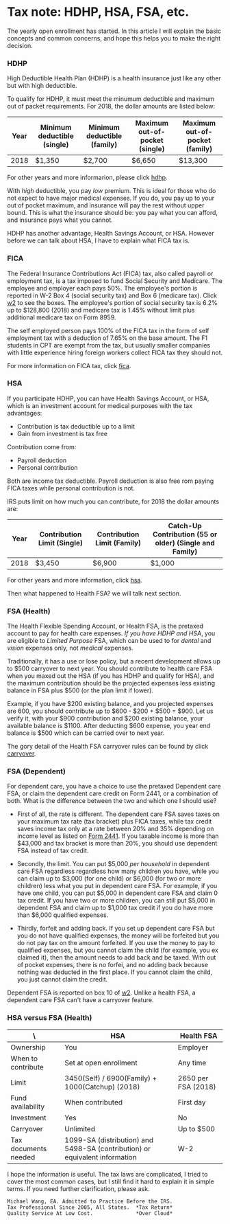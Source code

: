 # Tax note: HDHP, HSA, FSA, etc.

The yearly open enrollment has started. In this article I will explain
the basic concepts and common concerns, and hope this helps you to make
the right decision.

### HDHP

High Deductible Health Plan (HDHP) is a health insurance just like any
other but with high deductible.

To qualify for HDHP, it must meet the minumum deductible and maximum
out of packet requirements. For 2018, the dollar amounts are listed below:

| Year | Minimum deductible (single) | Minimum deductible (family)	| Maximum out-of-pocket (single) | Maximum out-of-pocket (family) |
| --- | --- | --- | --- | --- |
| 2018 | $1,350 | $2,700 | $6,650 | $13,300 |

For other years and more informarion, please click
[hdhp](https://en.wikipedia.org/wiki/High-deductible_health_plan).

With _high_ deductible, you pay _low_ premium. This is ideal for those
who do not expect to have major medical expenses. If you do, you pay up
to your out of pocket maximum, and insurance will pay the rest without
upper bound. This is what the insurance should be: you pay what you can
afford, and insurance pays what you cannot.

HDHP has another advantage, Health Savings Account, or HSA. However
before we can talk about HSA, I have to explain what FICA tax is.

### FICA

The Federal Insurance Contributions Act (FICA) tax, also called payroll or
employment tax, is a tax imposed to fund Social Security and Medicare. The
employee and employer each pays 50%. The employee's portion is reported
in W-2 Box 4 (social security tax) and Box 6 (medicare tax). Click
[w2](https://www.irs.gov/pub/irs-pdf/fw2.pdf) to see the boxes. The
employee's portion of social security tax is 6.2% up to $128,800 (2018)
and medicare tax is 1.45% without limit plus additional medicare tax on
Form 8959.

The self employed person pays 100% of the FICA tax in the form of self
employment tax with a deduction of 7.65% on the base amount. The F1
students in CPT are exempt from the tax, but usually smaller companies
with little experience hiring foreign workers collect FICA tax they
should not.

For more information on FICA tax, click
[fica](https://en.wikipedia.org/wiki/Federal_Insurance_Contributions_Act_tax).

### HSA

If you participate HDHP, you can have Health Savings Account, or HSA,
which is an investment account for medical purposes with the tax
advantages:

- Contribution is tax deductible up to a limit
- Gain from investment is tax free

Contribution come from:

- Payroll deduction
- Personal contribution

Both are income tax deductible. Payroll deduction is also free rom paying
FICA taxes while personal contribution is not.

IRS puts limit on how much you can contribute, for 2018 the dollar
amounts are:

| Year | Contribution Limit (Single) | Contribution Limit (Family) | Catch-Up Contribution (55 or older) (Single and Family) |
| --- | --- | --- | --- |
| 2018 | $3,450 | $6,900 | $1,000 |

For other years and more information, click
[hsa](https://en.wikipedia.org/wiki/Health_savings_account).

Then what happened to Health FSA? we will talk next section.

### FSA (Health)

The Health Flexible Spending Account, or Health FSA, is the pretaxed
account to pay for health care expenses. _If you have HDHP and HSA_, you
are eligible to _Limited Purpose_ FSA, which can be used to for _dental_
and _vision_ expenses only, not _medical_ expenses.

Traditionally, it has a use or lose policy, but a recent development
allows up to $500 carryover to next year. You should contribute to
health care FSA when you maxed out the HSA (if you has HDHP and qualify
for HSA), and the maximum contribution should be the projected expenses
less existing balance in FSA plus $500 (or the plan limit if lower).

Example, if you have $200 existing balance, and you projected expenses
are 600, you should contribute up to $600 - $200 + $500 = $900. Let us
verify it, with your $900 contribution and $200 existing balance, your
available balance is $1100. After deducting $600 expense, you year end
balance is $500 which can be carried over to next year.

The gory detail of the Health FSA carryover rules can be found by click
[carryover](https://www.irs.gov/pub/irs-drop/n-13-71.pdf).

### FSA (Dependent)

For dependent care, you have a choice to use the pretaxed Dependent care
FSA, or claim the dependent care credit on Form 2441, or a combination of
both. What is the difference between the two and which one I should use?

* First of all, the rate is different. The dependent care
FSA saves taxes on your maximum tax rate (tax bracket) plus
FICA taxes, while tax credit saves income tax only at a rate
between 20% and 35% depending on income level as listed on [Form
2441](https://www.irs.gov/pub/irs-pdf/f2441.pdf). If you taxable income
is more than $43,000 and tax bracket is more than 20%, you should use
dependent FSA instead of tax credit.

* Secondly, the limit. You can put $5,000 _per household_ in dependent
care FSA regardless regardless how many children you have, while you
can claim up to $3,000 (for one child) or $6,000 (for two or more
children) less what you put in dependent care FSA. For example, if you
have one child, you can put $5,000 in dependent care FSA and claim 0
tax credit. If you have two or more children, you can still put $5,000
in dependent FSA and claim up to $1,000 tax credit if you do have more
than $6,000 qualified expenses.

* Thirdly, forfeit and adding back. If you set up dependent care FSA
but you do not have qualified expenses, the money will be forfeited
but you do not pay tax on the amount forfeited. If you use the money to
pay to qualified expenses, but you cannot claim the child (for example,
you ex claimed it), then the amount needs to add back and be taxed. With
out of pocket expenses, there is no forfei, and no adding back because
nothing was deducted in the first place. If you cannot claim the child,
you just cannot claim the credit.

Dependent FSA is reported on box 10 of
[w2](https://www.irs.gov/pub/irs-pdf/fw2.pdf). Unlike a health FSA,
a dependent care FSA can't have a carryover feature.

### HSA versus FSA (Health)

| \ | HSA | Health FSA |
| --- | --- | --- |
| Ownership | You | Employer |
| When to contribute | Set at open enrollment | Any time |
| Limit | 3450(Self) / 6900(Family) + 1000(Catchup) (2018) | 2650 per FSA (2018) |
| Fund availability | When contributed | First day |
| Investment | Yes | No |
| Carryover | Unlimited | Up to $500 |
| Tax documents needed | 1099-SA (distribution) and 5498-SA (contribution) or equivalent information | W-2 |

I hope the information is useful. The tax laws are complicated, I tried
to cover the most common cases, but I still find it hard to explain it
in simple terms. If you need further clarification, please ask.

```
Michael Wang, EA. Admitted to Practice Before the IRS.
Tax Professional Since 2005, All States.  *Tax Return*
Quality Service At Low Cost.              *Over Cloud*
```
